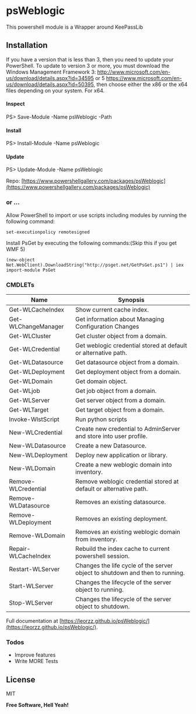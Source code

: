 # psWeblogic

This powershell module is a Wrapper around KeePassLib

## Installation
If you have a version that is less than 3, then you need to update your PowerShell. To update to version 3 or more, you must download the Windows Management Framework 3: http://www.microsoft.com/en-us/download/details.aspx?id=34595 or 5 https://www.microsoft.com/en-us/download/details.aspx?id=50395, then choose either the x86 or the x64 files depending on your system. For x64.

#### Inspect
PS> Save-Module -Name psWeblogic -Path <path>

#### Install
PS> Install-Module -Name psWeblogic

#### Update
PS> Update-Module -Name psWeblogic

Repo: [https://www.powershellgallery.com/packages/psWeblogic](https://www.powershellgallery.com/packages/psWeblogic)


### or ...

Allow PowerShell to import or use scripts including modules by running the following command:

    set-executionpolicy remotesigned

Install PsGet by executing the following commands:(Skip this if you get WMF 5)

    (new-object Net.WebClient).DownloadString("http://psget.net/GetPsGet.ps1") | iex
    import-module PsGet

### CMDLETs


| Name | Synopsis |
| ------ | ------ |
| Get-WLCacheIndex | Show current cache index. |
| Get-WLChangeManager | Get information about Managing Configuration Changes |
| Get-WLCluster | Get cluster object from a domain. |
| Get-WLCredential | Get weblogic credential stored at default or alternative path. |
| Get-WLDatasource | Get datasource object from a domain. |
| Get-WLDeployment | Get deployment object from a domain. |
| Get-WLDomain | Get domain object. |
| Get-WLjob | Get job object from a domain. |
| Get-WLServer | Get server object from a domain. |
| Get-WLTarget | Get target object from a domain. |
| Invoke-WlstScript | Run python scripts |
| New-WLCredential | Create new credential to AdminServer and store into user profile. |
| New-WLDatasource | Create a new Datasource. |
| New-WLDeployment | Deploy new application or library. |
| New-WLDomain | Create a new weblogic domain into inventory. |
| Remove-WLCredential | Remove weblogic credential stored at default or alternative path. |
| Remove-WLDatasource | Removes an existing datasource. |
| Remove-WLDeployment | Removes an existing deployment. |
| Remove-WLDomain | Removes an existing weblogic domain from inventory. |
| Repair-WLCacheIndex | Rebuild the index cache to current powershell session. |
| Restart-WLServer | Changes the life cycle of the server object to shutdown and then to running. |
| Start-WLServer | Changes the lifecycle of the server object to running. |
| Stop-WLServer | Changes the lifecycle of the server object to shutdown. |

Full documentation at [https://leorzz.github.io/psWeblogic/](https://leorzz.github.io/psWeblogic/).


### Todos
 - Improve features
 - Write MORE Tests

License
----

MIT


**Free Software, Hell Yeah!**

[//]: # (These are reference links used in the body of this note and get stripped out when the markdown processor does its job. There is no need to format nicely because it shouldn't be seen. Thanks SO - http://stackoverflow.com/questions/4823468/store-comments-in-markdown-syntax)

